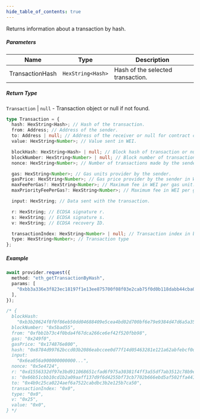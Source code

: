 ```yaml
---
hide_table_of_contents: true
---
```


<head>
  <meta
    name="description"
    content="Returns information about a transaction by hash."
  />
</head>

<intro-end />

Returns information about a transaction by hash.

##### Parameters

| Name            | Type              | Description                       |
| --------------- | ----------------- | --------------------------------- |
| TransactionHash | `HexString<Hash>` | Hash of the selected transaction. |

##### Return Type

`Transaction` | `null` - Transaction object or null if not found.

```typescript title="Transaction"
type Transaction = {
  hash: HexString<Hash>; // Hash of the transaction.
  from: Address; // Address of the sender.
  to: Address | null; // Address of the receiver or null for contract creations.
  value: HexString<Number>; // Value sent in WEI.

  blockHash: HexString<Hash> | null; // Block hash of transaction or null if transaction is pending.
  blockNumber: HexString<Number> | null; // Block number of transaction or null if transaction is pending.
  nonce: HexString<Number>; // Number of transactions made by the sender before.

  gas: HexString<Number>; // Gas units provider by the sender.
  gasPrice: HexString<Number>; // Gas price provider by the sender in WEI.
  maxFeePerGas?: HexString<Number>; // Maximum fee in WEI per gas unit. EIP-1559.
  maxPriorityFeePerGas?: HexString<Number>; // Maximum fee in WEI per gas unit above the base fee. EIP-1559.

  input: HexString; // Data sent with the transaction.

  r: HexString; // ECDSA signature r.
  s: HexString; // ECDSA signature s.
  v: HexString; // ECDSA recovery ID.

  transactionIndex: HexString<Number> | null; // Transaction index in block or null if transaction is pending.
  type: HexString<Number>; // Transaction type
};
```

##### Example

```typescript title="TypeScript"
await provider.request({
  method: "eth_getTransactionByHash",
  params: [
    "0xbb3a336e3f823ec18197f1e13ee875700f08f03e2cab75f0d0b118dabb44cba0",
  ],
});

/* {
  blockHash:
    "0xb3b20624f8f0f86eb50dd04688409e5cea4bd02d700bf6e79e9384d47d6a5a35",
  blockNumber: "0x5bad55",
  from: "0xfbb1b73c4f0bda4f67dca266ce6ef42f520fbb98",
  gas: "0x249f0",
  gasPrice: "0x174876e800",
  hash: "0x8784d99762bccd03b2086eabccee0d77f14d05463281e121a62abfebcf0d2d5f",
  input:
    "0x6ea056a900000000000...",
  nonce: "0x5e4724",
  r: "0xd1556332df97e3bd911068651cfad6f975a30381f4ff3a55df7ab3512c78b9ec",
  s: "0x66b51cbb10cd1b2a09aaff137d9f6d4255bf73cb7702b666ebd5af502ffa4410",
  to: "0x4b9c25ca0224aef6a7522cabdbc3b2e125b7ca50",
  transactionIndex: "0x0",
  type: "0x0",
  v: "0x25",
  value: "0x0",
} */
```
